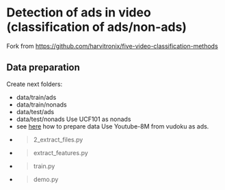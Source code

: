 # Detection of ads in video (classification of ads/non-ads)
Fork from https://github.com/harvitronix/five-video-classification-methods

## Data preparation
Create next folders:
- data/train/ads
- data/train/nonads
- data/test/ads
- data/test/nonads
Use UCF101 as nonads
- see [here](https://github.com/harvitronix/five-video-classification-methods) how to prepare data
Use Youtube-8M from vudoku as ads.
- >2_extract_files.py
- >extract_features.py
- >train.py
- >demo.py
